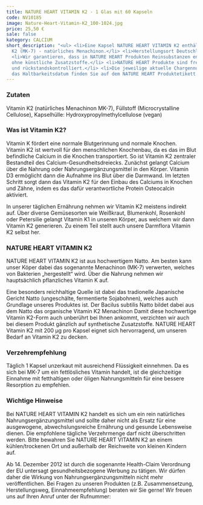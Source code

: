 ```yaml
---
title: NATURE HEART VITAMIN K2 - 1 Glas mit 60 Kapseln
code: NV10185
image: Nature-Heart-Vitamin-K2_100-1024.jpg
price: 25,50 €
sale: false
kategory: CALCIUM
short_description: "<ul> <li>Eine Kapsel NATURE HEART VITAMIN K2 enthält 200 µg Vitamin
  K2 (MK-7) - natürliches Menachinon.</li> <li>Herstellungsort Deutschland. Premiumqualität!</li>
  <li>Wir garantieren, dass in NATURE HEART Produkten Reinsubstanzen enthalten sind
  ohne künstliche Zusatzstoffe.</li> <li>NATURE HEART Produkte sind frei von Magnesiumstearat
  und rückstandskontrolliert.</li> <li>Die jeweilige aktuelle Chargennummer sowie
  das Haltbarkeitsdatum finden Sie auf dem NATURE HEART Produktetikett.</li> </ul>"
---
```


<h3>Zutaten</h3>
<p>
  Vitamin K2 (natürliches Menachinon MK-7), Füllstoff (Microcrystalline Cellulose), Kapselhülle: Hydroxypropylmethylcellulose (vegan)
</p>

<h3>Was ist Vitamin K2?</h3>
<p>
  Vitamin K fördert eine normale Blutgerinnung und normale Knochen. Vitamin K2 ist wertvoll für den menschlichen Knochenbau, da es das im Blut befindliche Calcium in die Knochen transportiert. So ist Vitamin K2 zentraler Bestandteil des Calcium-Gesundheitsdreiecks.  Zunächst gelangt Calcium über die Nahrung oder Nahrungsergänzungsmittel in den Körper. Vitamin D3 ermöglicht dann die Aufnahme ins Blut über die Darmwand. Im letzten Schritt sorgt dann das Vitamin K2 für den Einbau des Calciums in Knochen und Zähne, indem es das dafür verantwortliche Protein Osteocalcin aktiviert.
</p>
<p>
  In unserer täglichen Ernährung nehmen wir Vitamin K2 meistens indirekt auf. Über diverse Gemüsesorten wie Weißkraut, Blumenkohl, Rosenkohl oder Petersilie gelangt Vitamin K1 in unseren Körper, aus welchem wir dann Vitamin K2 generieren. Zu einem Teil stellt auch unsere Darmflora Vitamin K2 selbst her.
</p>

<h3>NATURE HEART VITAMIN K2</h3>
<p>
  NATURE HEART VITAMIN K2 ist aus hochwertigem Natto. Am besten kann unser Köper dabei das sogenannte Menachinon (MK-7) verwerten, welches von Bakterien „hergestellt“ wird. Über die Nahrung nehmen wir hauptsächlich pflanzliches Vitamin K auf.
</p>
<p>
  Eine besonders reichhaltige Quelle ist dabei das tradionelle Japanische Gericht Natto (ungeschälte, fermentierte Sojabohnen), welches auch Grundlage unseres Produktes ist. Der Bacilus subtilis Natto bildet dabei aus dem Natto das organische Vitamin K2 Menachinon Damit diese hochwertige Vitamin K2-Form auch unberührt bei Ihnen ankommt, verzichten wir auch bei diesem Produkt gänzlich auf synthetische Zusatzstoffe. NATURE HEART Vitamin K2 mit 200 µg pro Kapsel eignet sich hervorragend, um  unseren Bedarf an Vitamin K2 zu decken.
</p>

<h3>Verzehrempfehlung</h3>
<p>
  Täglich 1 Kapsel unzerkaut mit ausreichend Flüssigkeit einnehmen. Da es sich bei MK-7 um ein fettlösliches Vitamin handelt, ist die gleichzeitige Einnahme mit fetthaltigen oder öligen Nahrungsmitteln für eine bessere Resorption zu empfehlen.
</p>

<h3>Wichtige Hinweise</h3>
<p>
  Bei NATURE HEART VITAMIN K2 handelt es sich um ein rein natürliches Nahrungsergänzungsmittel und sollte daher nicht als Ersatz für eine ausgewogene, abwechslungsreiche Ernährung und gesunde Lebensweise dienen. Die empfohlene tägliche Verzehrmenge darf nicht überschritten werden. Bitte bewahren Sie NATURE HEART VITAMIN K2 an einem kühlen/trockenen Ort und außerhalb der Reichweite von kleinen Kindern auf.
</p>
<p>
  Ab 14. Dezember 2012 ist durch die sogenannte Health-Claim Verordnung der EU untersagt gesundheitsbezogene Werbung zu tätigen. Wir dürfen daher die Wirkung von Nahrungsergänzungsmitteln nicht mehr veröffentlichen. Bei Fragen zu unseren Produkten (z.B. Zusammensetzung, Herstellungsweg, Einnahmeempfehlung) beraten wir Sie gerne! Wir freuen uns auf Ihren Anruf unter der Rufnummer:
</p>

